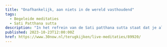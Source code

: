```yaml
---
title: "Onafhankelijk, aan niets in de wereld vasthoudend"
tags:
  - Begeleide meditaties
  - Sati Patthana sutta
description: "In het refrein van de Sati patthana sutta staat dat je als meditator onafhankelijk bent. In het kader van het thema “van Boeddhistisch geluid, waarheid."
published: 2023-10-23T12:00:00Z
href: https://www.30now.nl/terugkijken/live-meditaties/89920/
---
```

